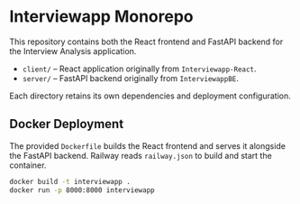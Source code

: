 # Interviewapp Monorepo

This repository contains both the React frontend and FastAPI backend for the Interview Analysis application.

- `client/` – React application originally from `Interviewapp-React`.
- `server/` – FastAPI backend originally from `InterviewappBE`.

Each directory retains its own dependencies and deployment configuration.

## Docker Deployment

The provided `Dockerfile` builds the React frontend and serves it alongside the
FastAPI backend. Railway reads `railway.json` to build and start the container.

```bash
docker build -t interviewapp .
docker run -p 8000:8000 interviewapp
```
